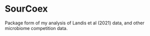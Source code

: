 # SourCoex

Package form of my analysis of Landis et al (2021) data, and other microbiome competition data. 
